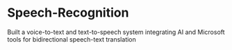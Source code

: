 # Speech-Recognition
Built a voice-to-text and text-to-speech system integrating AI and Microsoft tools for bidirectional speech-text translation
